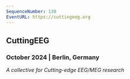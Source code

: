 ```yaml
---
SequenceNumber: 130
EventURL: https://cuttingeeg.org
---
```


## CuttingEEG 

### October 2024 | Berlin, Germany

*A collective for Cutting-edge EEG/MEG research*
